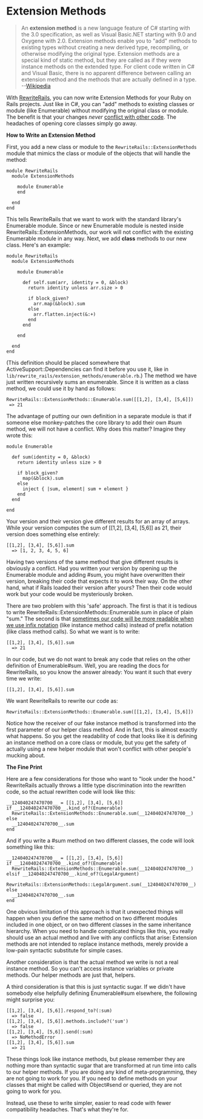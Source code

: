 Extension Methods
===

> An **extension method** is a new language feature of C# starting with the 3.0 specification, as well as Visual Basic.NET starting with 9.0 and Oxygene with 2.0. Extension methods enable you to "add" methods to existing types without creating a new derived type, recompiling, or otherwise modifying the original type. Extension methods are a special kind of static method, but they are called as if they were instance methods on the extended type. For client code written in C# and Visual Basic, there is no apparent difference between calling an extension method and the methods that are actually defined in a type. --[Wikipedia](http://en.wikipedia.org/wiki/Extension_method "Extension Methods")

With [RewriteRails](http://github.com/raganwald/rewrite_rails "raganwald's rewrite_rails at master - GitHub"), you can now write Extension Methods for your Ruby on Rails projects. Just like in C#, you can "add" methods to existing classes or module (like Enumerable) without modifying the original class or module. The benefit is that your changes *never* [conflict with other code](http://github.com/raganwald/homoiconic/blob/master/2009-04-08/sick.md#readme "I'm Sick of this Shit"). The headaches of opening core classes simply go away.

**How to Write an Extension Method**

First, you add a new class or module to the `RewriteRails::ExtensionMethods` module that mimics the class or module of the objects that will handle the method:

    module RewriteRails
      module ExtensionMethods
      
        module Enumerable
        end
        
      end
    end
    
This tells RewriteRails that we want to work with the standard library's Enumerable module. Since or new Enumerable module is nested inside RewriteRails::ExtensionMethods, our work will not conflict with the existing Enumerable module in any way. Next, we add **class** methods to our new class. Here's an example:

    module RewriteRails
      module ExtensionMethods
      
        module Enumerable
        
          def self.sum(arr, identity = 0, &block)
            return identity unless arr.size > 0
            
            if block_given?
              arr.map(&block).sum
            else
              arr.flatten.inject(&:+)
            end
          end
          
        end
        
      end
    end
        
(This definition should be placed somewhere that ActiveSupport::Dependencies can find it before you use it, like in `lib/rewrite_rails/extension_methods/enumerable.rb`.) The method we have just written recursively sums an enumerable. Since it is written as a class method, we could use it by hand as follows:

    RewriteRails::ExtensionMethods::Enumerable.sum([[1,2], [3,4], [5,6]])
     => 21

The advantage of putting our own definition in a separate module is that if someone else monkey-patches the core library to add their own #sum method, we will not have a conflict. Why does this matter? Imagine they wrote this:

    module Enumerable
    
      def sum(identity = 0, &block)
        return identity unless size > 0

        if block_given?
          map(&block).sum
        else
          inject { |sum, element| sum + element }
        end
      end
      
    end

Your version and their version give different results for an array of arrays. While your version computes the sum of [[1,2], [3,4], [5,6]] as 21, their version does something else entirely:

    [[1,2], [3,4], [5,6]].sum
      => [1, 2, 3, 4, 5, 6]
      
Having two versions of the same method that give different results is obviously a conflict. Had you written your version by opening up the Enumerable module and adding #sum, you might have overwritten their version, breaking their code that expects it to work their way. On the other hand, what if Rails loaded their version after yours? Then their code would work but your code would be mysteriously broken.

There are two problem with this 'safe' approach. The first is that it is tedious to write RewriteRails::ExtensionMethods::Enumerable.sum in place of plain "sum." The second is that [sometimes our code will be more readable when we use infix notation](http://weblog.raganwald.com/2008/01/no-detail-too-small.html "No Detail Too Small") (like instance method calls) instead of prefix notation (like class method calls). So what we want is to write:

    [[1,2], [3,4], [5,6]].sum
      => 21

In our code, but we do not want to break any code that relies on the other definition of Enumerable#sum. Well, you are reading the docs for RewriteRails, so you know the answer already: You want it such that every time we write:

    [[1,2], [3,4], [5,6]].sum

We want RewriteRails to rewrite our code as:

    RewriteRails::ExtensionMethods::Enumerable.sum([[1,2], [3,4], [5,6]])
    
Notice how the receiver of our fake instance method is transformed into the first parameter of our helper class method. And in fact, this is almost exactly what happens. So you get the readability of code that looks like it is defining an instance method on a core class or module, but you get the safety of actually using a new helper module that won't conflict with other people's mucking about.

**The Fine Print**

Here are a few considerations for those who want to "look under the hood." RewriteRails actually throws a little type discrimination into the rewritten code, so the actual rewritten code will look like this:

    __124040247470700__ = [[1,2], [3,4], [5,6]]
    if __124040247470700__.kind_of?(Enumerable)
      RewriteRails::ExtensionMethods::Enumerable.sum(__124040247470700__)
    else
      __124040247470700__.sum
    end

And if you write a #sum method on two different classes, the code will look something like this:

    __124040247470700__ = [[1,2], [3,4], [5,6]]
    if __124040247470700__.kind_of?(Enumerable)
      RewriteRails::ExtensionMethods::Enumerable.sum(__124040247470700__)
    elsif __124040247470700__.kind_of?(LegalArgument)
      RewriteRails::ExtensionMethods::LegalArgument.sum(__124040247470700__)
    else
      __124040247470700__.sum
    end

One obvious limitation of this approach is that it unexpected things will happen when you define the same method on two different modules included in one object, or on two different classes in the same inheritance hierarchy. When you need to handle complicated things like this, you really should use an actual method and live with any conflicts that arise: Extension methods are not intended to replace instance methods, merely provide a low-pain syntactic substitute for simple cases.

Another consideration is that the actual method we write is not a real instance method. So you can't access instance variables or private methods. Our helper methods are just that, helpers.

A third consideration is that this is just syntactic sugar. If we didn't have somebody else helpfully defining Enumerable#sum elsewhere, the following might surprise you:

    [[1,2], [3,4], [5,6]].respond_to?(:sum)
      => false
    [[1,2], [3,4], [5,6]].methods.include?('sum')
      => false
    [[1,2], [3,4], [5,6]].send(:sum)
      => NoMethodError
    [[1,2], [3,4], [5,6]].sum
      => 21

These things look like instance methods, but please remember they are nothing more than syntactic sugar that are transformed at run time into calls to our helper methods. If you are doing any kind of meta-programming, they are not going to work for you. If you need to define methods on your classes that might be called with Object#send or queried, they are not going to work for you.

Instead, use these to write simpler, easier to read code with fewer compatibility headaches. That's what they're for.